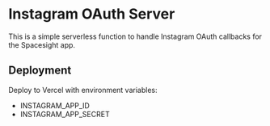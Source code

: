 # Instagram OAuth Server

This is a simple serverless function to handle Instagram OAuth callbacks for the Spacesight app.

## Deployment

Deploy to Vercel with environment variables:
- INSTAGRAM_APP_ID
- INSTAGRAM_APP_SECRET
